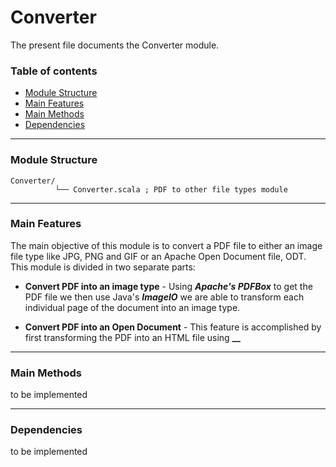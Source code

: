 # Converter

The present file documents the Converter module.
<br/>

### Table of contents ###

* [Module Structure](#module-structure)
* [Main Features](#main-features)
* [Main Methods](#main-methods)
* [Dependencies](#dependencies)
 
 
---
  ### Module Structure ### 
  
   ```
   Converter/
             └── Converter.scala ; PDF to other file types module
   ```
---

### Main Features ### 

The main objective of this module is to convert a PDF file to either an image file type like 
JPG, PNG and GIF or an Apache Open Document file, ODT. This module is divided in two separate parts:

* **Convert PDF into an image type** - Using **_Apache's PDFBox_** to get the PDF file we then use 
Java's **_ImageIO_** we are able to transform each individual page of the document into an image type. 

* **Convert PDF into an Open Document** - This feature is accomplished by first transforming the PDF into
an HTML file using **__**


 
---

### Main Methods ###

to be implemented

 
---

### Dependencies ### 

to be implemented 
 
